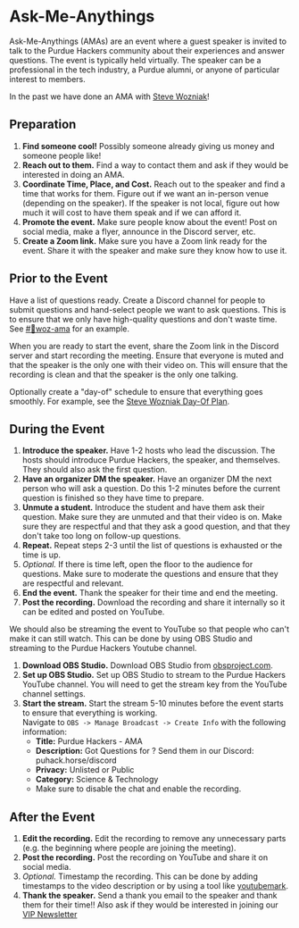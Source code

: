 # Ask-Me-Anythings

Ask-Me-Anythings (AMAs) are an event where a guest speaker is invited to talk to the Purdue Hackers community about their
experiences and answer questions. The event is typically held virtually. The speaker can be a professional in the tech
industry, a Purdue alumni, or anyone of particular interest to members.

In the past we have done an AMA with [Steve Wozniak](https://www.youtube.com/watch?v=25RlBawQEb4)!

## Preparation

1. **Find someone cool!** Possibly someone already giving us money and someone people like!
2. **Reach out to them.** Find a way to contact them and ask if they would be interested in doing an AMA.
3. **Coordinate Time, Place, and Cost.** Reach out to the speaker and find a time that works for them. Figure out if
   we want an in-person venue (depending on the speaker). If the speaker is not local, figure out how much it will
   cost to have them speak and if we can afford it.
4. **Promote the event.** Make sure people know about the event! Post on social media, make a flyer, announce in the
   Discord server, etc.
5. **Create a Zoom link.** Make sure you have a Zoom link ready for the event. Share it with the speaker and make sure
   they know how to use it.

## Prior to the Event

Have a list of questions ready. Create a Discord channel for people to submit questions and hand-select people we want
to ask questions. This is to ensure that we only have high-quality questions and don't waste time. See [#🍎woz-ama](https://discord.com/channels/772576325897945119/1230620279810560100)
for an example.

When you are ready to start the event, share the Zoom link in the Discord server and start recording the meeting. Ensure
that everyone is muted and that the speaker is the only one with their video on. This will ensure that the recording is
clean and that the speaker is the only one talking.

Optionally create a "day-of" schedule to ensure that everything goes smoothly. For example, see the
[Steve Wozniak Day-Of Plan](https://docs.google.com/document/d/1sTP2LHqpo0pL33XVSDuZ9TShoR4_M6KUsCu7h78ZLwE/edit?tab=t.0).

## During the Event

1. **Introduce the speaker.** Have 1-2 hosts who lead the discussion. The hosts should introduce Purdue Hackers, the
   speaker, and themselves. They should also ask the first question.
2. **Have an organizer DM the speaker.** Have an organizer DM the next person who will ask a question. Do this 1-2
   minutes before the current question is finished so they have time to prepare.
3. **Unmute a student.** Introduce the student and have them ask their question. Make sure they are unmuted and that
   their video is on. Make sure they are respectful and that they ask a good question, and that they don't take too
   long on follow-up questions.
4. **Repeat.** Repeat steps 2-3 until the list of questions is exhausted or the time is up.
5. *Optional.* If there is time left, open the floor to the audience for questions. Make sure to moderate the questions
   and ensure that they are respectful and relevant.
6. **End the event.** Thank the speaker for their time and end the meeting.
7. **Post the recording.** Download the recording and share it internally so it can be edited and posted on YouTube.

We should also be streaming the event to YouTube so that people who can't make it can still watch. This can be done by
using OBS Studio and streaming to the Purdue Hackers Youtube channel.

1. **Download OBS Studio.** Download OBS Studio from [obsproject.com](https://obsproject.com/).
2. **Set up OBS Studio.** Set up OBS Studio to stream to the Purdue Hackers YouTube channel. You will need to get the
   stream key from the YouTube channel settings.
3. **Start the stream.** Start the stream 5-10 minutes before the event starts to ensure that everything is working.\
   Navigate to `OBS -> Manage Broadcast -> Create Info` with the following information:
   - **Title:** Purdue Hackers - <Speaker Name> AMA
   - **Description:** Got Questions for <Speaker Name>? Send them in our Discord: puhack.horse/discord
   - **Privacy:** Unlisted or Public
   - **Category:** Science & Technology
   - Make sure to disable the chat and enable the recording.


## After the Event

1. **Edit the recording.** Edit the recording to remove any unnecessary parts (e.g. the beginning where people are
   joining the meeting).
2. **Post the recording.** Post the recording on YouTube and share it on social media.
3. *Optional.* Timestamp the recording. This can be done by adding timestamps to the video description or by using a
   tool like [youtubemark](https://youtubemark.com/).
4. **Thank the speaker.** Send a thank you email to the speaker and thank them for their time!! Also ask if they would
   be interested in joining our [VIP Newsletter](../../comms/outreach/vip-newsletter/README.md)
